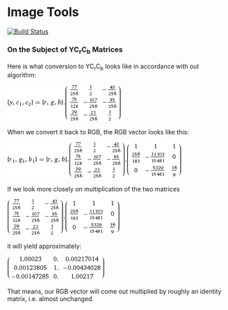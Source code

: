 # Image Tools
[![Build Status](https://travis-ci.org/a10nik/borbu-images.svg?branch=master)](https://travis-ci.org/a10nik/borbu-images)

### On the Subject of YC<sub>r</sub>C<sub>b</sub> Matrices

Here is what conversion to YC<sub>r</sub>C<sub>b</sub> looks like in accordance with out algorithm:

![](/readme-imgs/YCrCb-to.gif?raw=true)

When we convert it back to RGB, the RGB vector looks like this:

![](/readme-imgs/YCrCb-to-and-froh.gif?raw=true)

If we look more closely on multiplication of the two matrices

![](/readme-imgs/YCrCb-times-Inverse-YCrCb-input.gif?raw=true)

it will yield approximately:

![](/readme-imgs/YCrCb-times-Inverse-YCrCb-res.gif?raw=true)

That means, our RGB vector will come out multiplied by roughly an identity matrix, i.e. almost unchanged.